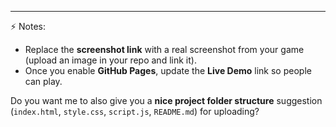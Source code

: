 
---

⚡ Notes:
- Replace the **screenshot link** with a real screenshot from your game (upload an image in your repo and link it).
- Once you enable **GitHub Pages**, update the **Live Demo** link so people can play.  

Do you want me to also give you a **nice project folder structure** suggestion (`index.html`, `style.css`, `script.js`, `README.md`) for uploading?
